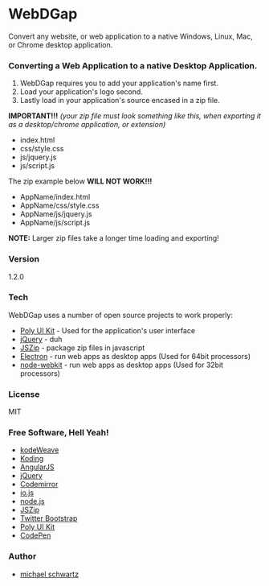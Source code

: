 # WebDGap
Convert any website, or web application to a native Windows, Linux, Mac, or Chrome desktop application.

### Converting a Web Application to a native Desktop Application.

 1. WebDGap requires you to add your application's name first.
 2. Load your application's logo second.
 3. Lastly load in your application's source encased in a zip file.
 
**IMPORTANT!!!** *(your zip file must look something like this, when exporting it as a desktop/chrome application, or extension)*

 - index.html
 - css/style.css
 - js/jquery.js
 - js/script.js
 
The zip example below **WILL NOT WORK!!!**

 - AppName/index.html
 - AppName/css/style.css
 - AppName/js/jquery.js
 - AppName/js/script.js
 
**NOTE:** Larger zip files take a longer time loading and exporting!

### Version
1.2.0

### Tech

WebDGap uses a number of open source projects to work properly:

* [Poly UI Kit](https://github.com/Guilh/Poly) - Used for the application's user interface
* [jQuery](http://jquery.com/) - duh
* [JSZip](https://stuk.github.io/jszip/) - package zip files in javascript
* [Electron](http://electron.atom.io/) - run web apps as desktop apps (Used for 64bit processors)
* [node-webkit](http://nwjs.io/) - run web apps as desktop apps (Used for 32bit processors)

### License
MIT

### Free Software, Hell Yeah!  

- [kodeWeave](http://kodeweave.sourceforge.net/)  
- [Koding](https://koding.com/R/mikethedj4)  
- [AngularJS](http://angularjs.org)  
- [jQuery](http://jquery.com)  
- [Codemirror](http://codemirror.net/)  
- [io.js](https://iojs.org/en/index.html)  
- [node.js](http://nodejs.org)  
- [JSZip](https://stuk.github.io/jszip/)  
- [Twitter Bootstrap](http://twitter.github.com/bootstrap/)  
- [Poly UI Kit](https://github.com/Guilh/Poly)
- [CodePen](http://codepen.io/mikethedj4)  

### Author

- [michael schwartz](http://mikethedj4.github.io/)
